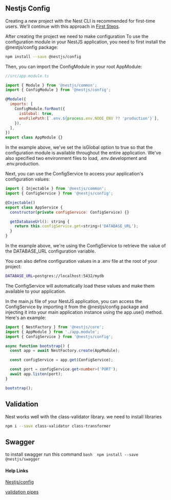 ##  Nestjs Config
Creating a new project with the Nest CLI is recommended for first-time users. We'll continue with this approach in [First Steps](https://docs.nestjs.com/first-steps).

After creating the project we need to make configuration
To use the configuration module in your NestJS application, you need to first install the @nestjs/config package:

```bash
npm install --save @nestjs/config
```

Then, you can import the ConfigModule in your root AppModule:

```javascript
//src/app.module.ts

import { Module } from '@nestjs/common';
import { ConfigModule } from '@nestjs/config';

@Module({
  imports: [
    ConfigModule.forRoot({
      isGlobal: true,
      envFilePath:[`.env.${process.env.NODE_ENV ?? 'production'}`],
    }),
  ],
})
export class AppModule {}
```

In the example above, we've set the isGlobal option to true so that the configuration module is available throughout the entire application. We've also specified two environment files to load, .env.development and .env.production.

Next, you can use the ConfigService to access your application's configuration values:

```javascript
import { Injectable } from '@nestjs/common';
import { ConfigService } from '@nestjs/config';

@Injectable()
export class AppService {
  constructor(private configService: ConfigService) {}

  getDatabaseUrl(): string {
    return this.configService.get<string>('DATABASE_URL');
  }
}
```
In the example above, we're using the ConfigService to retrieve the value of the DATABASE_URL configuration variable.

You can also define configuration values in a .env file at the root of your project:

```bash
DATABASE_URL=postgres://localhost:5432/mydb
```
The ConfigService will automatically load these values and make them available to your application.


In the main.js file of your NestJS application, you can access the ConfigService by importing it from the @nestjs/config package and injecting it into your main application instance using the app.use() method. Here's an example:

```typescript
import { NestFactory } from '@nestjs/core';
import { AppModule } from './app.module';
import { ConfigService } from '@nestjs/config';

async function bootstrap() {
  const app = await NestFactory.create(AppModule);

  const configService = app.get(ConfigService);

  const port = configService.get<number>('PORT');
  await app.listen(port);
}

bootstrap();
```
 

 ## Validation

Nest works well with the class-validator library. we need to install libraries
```bash
npm i --save class-validator class-transformer
```


## Swagger
to install swagger run this command ```bash  npm install --save @nestjs/swagger ```




#### Help Links
[Nestjs/config](https://javascript.plainenglish.io/nestjs-how-to-store-read-and-validate-environment-variable-using-nestjs-config-40a5fa0702e4)

[validation pipes](https://docs.nestjs.com/pipes)
